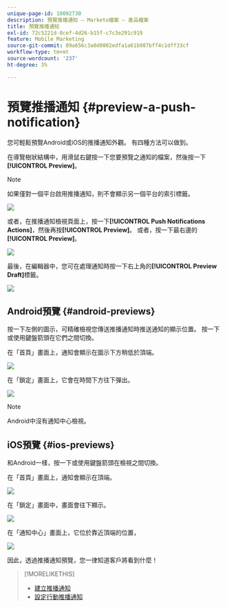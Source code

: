 ```yaml
---
unique-page-id: 10092730
description: 預覽推播通知 — Marketo檔案 — 產品檔案
title: 預覽推播通知
exl-id: 72c5221d-8cef-4d26-b15f-c7c3e291c919
feature: Mobile Marketing
source-git-commit: 09a656c3a0d0002edfa1a61b987bff4c1dff33cf
workflow-type: tm+mt
source-wordcount: '237'
ht-degree: 3%

---
```


# 預覽推播通知 {#preview-a-push-notification}

您可輕鬆預覽Android或iOS的推播通知外觀。 有四種方法可以做到。

在導覽樹狀結構中，用滑鼠右鍵按一下您要預覽之通知的檔案，然後按一下&#x200B;**[!UICONTROL Preview]**。

>[!NOTE]
>
>如果僅對一個平台啟用推播通知，則不會顯示另一個平台的索引標籤。

![](assets/image2015-9-4-9-3a52-3a27.png)

或者，在推播通知檢視頁面上，按一下&#x200B;**[!UICONTROL Push Notifications Actions]**，然後再按&#x200B;**[!UICONTROL Preview]**。 或者，按一下最右邊的&#x200B;**[!UICONTROL Preview]**。

![](assets/image2015-9-4-10-3a53-3a28.png)

最後，在編輯器中，您可在處理通知時按一下右上角的&#x200B;**[!UICONTROL Preview Draft]**&#x200B;標籤。

![](assets/image2015-9-14-15-3a55-3a26.png)

## Android預覽 {#android-previews}

按一下左側的圖示，可精確檢視您傳送推播通知時推送通知的顯示位置。 按一下或使用鍵盤箭頭在它們之間切換。

在「首頁」畫面上，通知會顯示在圖示下方稍低於頂端。

![](assets/image2015-9-17-16-3a57-3a0.png)

在「鎖定」畫面上，它會在時間下方往下彈出。

![](assets/image2015-9-17-16-3a58-3a47.png)

>[!NOTE]
>
>Android中沒有通知中心檢視。

## iOS預覽 {#ios-previews}

和Android一樣，按一下或使用鍵盤箭頭在檢視之間切換。

在「首頁」畫面上，通知會顯示在頂端。

![](assets/image2015-9-17-17-3a0-3a28.png)

在「鎖定」畫面中，畫面會往下顯示。

![](assets/image2015-9-17-17-3a2-3a1.png)

在「通知中心」畫面上，它位於靠近頂端的位置，

![](assets/image2015-9-17-17-3a3-3a15.png)

因此，透過推播通知預覽，您一律知道客戶將看到什麼！

>[!MORELIKETHIS]
>
>* [建立推播通知](/help/marketo/product-docs/mobile-marketing/push-notifications/create-a-push-notification.md)
>* [設定行動推播通知](/help/marketo/product-docs/mobile-marketing/push-notifications/configure-mobile-push-notification.md)
